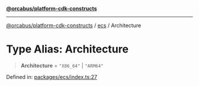 [**@orcabus/platform-cdk-constructs**](../../../../README.md)

***

[@orcabus/platform-cdk-constructs](../../../../README.md) / [ecs](../README.md) / Architecture

# Type Alias: Architecture

> **Architecture** = `"X86_64"` \| `"ARM64"`

Defined in: [packages/ecs/index.ts:27](https://github.com/orcabus/platform-cdk-constructs/blob/d147e1d3dfea325d03b6788743df722bc7755f87/packages/ecs/index.ts#L27)
